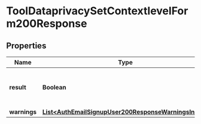 

# ToolDataprivacySetContextlevelForm200Response


## Properties

| Name | Type | Description | Notes |
|------------ | ------------- | ------------- | -------------|
|**result** | **Boolean** | Whether the data was properly set or not |  |
|**warnings** | [**List&lt;AuthEmailSignupUser200ResponseWarningsInner&gt;**](AuthEmailSignupUser200ResponseWarningsInner.md) |  |  [optional] |



